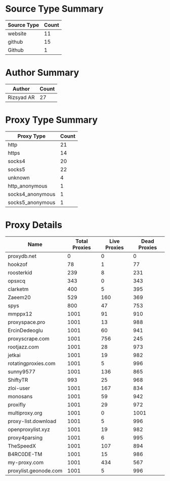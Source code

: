 # Source Type Summary

| Source Type | Count |
|-------------|-------|
| website | 11 |
| github | 15 |
| Github | 1 |


# Author Summary

| Author | Count |
|--------|-------|
| Rizsyad AR | 27 |


# Proxy Type Summary

| Proxy Type | Count |
|------------|-------|
| http | 21 |
| https | 14 |
| socks4 | 20 |
| socks5 | 22 |
| unknown | 4 |
| http_anonymous | 1 |
| socks4_anonymous | 1 |
| socks5_anonymous | 1 |


# Proxy Details

| Name | Total Proxies | Live Proxies | Dead Proxies |
|------|---------------|--------------|---------------|
| proxydb.net | 0 | 0 | 0 |
| hookzof | 78 | 1 | 77 |
| roosterkid | 239 | 8 | 231 |
| opsxcq | 343 | 0 | 343 |
| clarketm | 400 | 5 | 395 |
| Zaeem20 | 529 | 160 | 369 |
| spys | 800 | 47 | 753 |
| mmppx12 | 1001 | 91 | 910 |
| proxyspace.pro | 1001 | 13 | 988 |
| ErcinDedeoglu | 1001 | 60 | 941 |
| proxyscrape.com | 1001 | 756 | 245 |
| rootjazz.com | 1001 | 28 | 973 |
| jetkai | 1001 | 19 | 982 |
| rotatingproxies.com | 1001 | 5 | 996 |
| sunny9577 | 1001 | 136 | 865 |
| ShiftyTR | 993 | 25 | 968 |
| zloi-user | 1001 | 167 | 834 |
| monosans | 1001 | 59 | 942 |
| proxifly | 1001 | 29 | 972 |
| multiproxy.org | 1001 | 0 | 1001 |
| proxy-list.download | 1001 | 5 | 996 |
| openproxylist.xyz | 1001 | 19 | 982 |
| proxy4parsing | 1001 | 6 | 995 |
| TheSpeedX | 1001 | 107 | 894 |
| B4RC0DE-TM | 1001 | 15 | 986 |
| my-proxy.com | 1001 | 434 | 567 |
| proxylist.geonode.com | 1001 | 5 | 996 |
